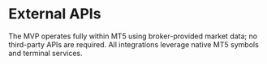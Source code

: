 # External APIs
The MVP operates fully within MT5 using broker-provided market data; no third-party APIs are required. All integrations leverage native MT5 symbols and terminal services.